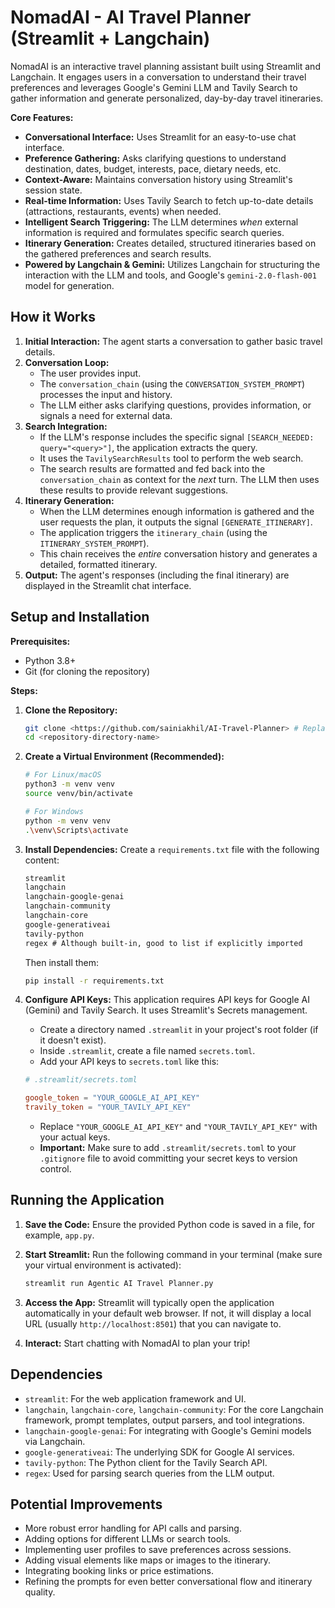 # NomadAI - AI Travel Planner (Streamlit + Langchain)

NomadAI is an interactive travel planning assistant built using Streamlit and Langchain. It engages users in a conversation to understand their travel preferences and leverages Google's Gemini LLM and Tavily Search to gather information and generate personalized, day-by-day travel itineraries.

**Core Features:**

*   **Conversational Interface:** Uses Streamlit for an easy-to-use chat interface.
*   **Preference Gathering:** Asks clarifying questions to understand destination, dates, budget, interests, pace, dietary needs, etc.
*   **Context-Aware:** Maintains conversation history using Streamlit's session state.
*   **Real-time Information:** Uses Tavily Search to fetch up-to-date details (attractions, restaurants, events) when needed.
*   **Intelligent Search Triggering:** The LLM determines *when* external information is required and formulates specific search queries.
*   **Itinerary Generation:** Creates detailed, structured itineraries based on the gathered preferences and search results.
*   **Powered by Langchain & Gemini:** Utilizes Langchain for structuring the interaction with the LLM and tools, and Google's `gemini-2.0-flash-001` model for generation.

## How it Works

1.  **Initial Interaction:** The agent starts a conversation to gather basic travel details.
2.  **Conversation Loop:**
    *   The user provides input.
    *   The `conversation_chain` (using the `CONVERSATION_SYSTEM_PROMPT`) processes the input and history.
    *   The LLM either asks clarifying questions, provides information, or signals a need for external data.
3.  **Search Integration:**
    *   If the LLM's response includes the specific signal `[SEARCH_NEEDED: query="<query>"]`, the application extracts the query.
    *   It uses the `TavilySearchResults` tool to perform the web search.
    *   The search results are formatted and fed back into the `conversation_chain` as context for the *next* turn. The LLM then uses these results to provide relevant suggestions.
4.  **Itinerary Generation:**
    *   When the LLM determines enough information is gathered and the user requests the plan, it outputs the signal `[GENERATE_ITINERARY]`.
    *   The application triggers the `itinerary_chain` (using the `ITINERARY_SYSTEM_PROMPT`).
    *   This chain receives the *entire* conversation history and generates a detailed, formatted itinerary.
5.  **Output:** The agent's responses (including the final itinerary) are displayed in the Streamlit chat interface.

## Setup and Installation

**Prerequisites:**

*   Python 3.8+
*   Git (for cloning the repository)

**Steps:**

1.  **Clone the Repository:**
    ```bash
    git clone <https://github.com/sainiakhil/AI-Travel-Planner> # Replace with your actual repo URL
    cd <repository-directory-name>
    ```

2.  **Create a Virtual Environment (Recommended):**
    ```bash
    # For Linux/macOS
    python3 -m venv venv
    source venv/bin/activate

    # For Windows
    python -m venv venv
    .\venv\Scripts\activate
    ```

3.  **Install Dependencies:**
    Create a `requirements.txt` file with the following content:
    ```txt
    streamlit
    langchain
    langchain-google-genai
    langchain-community
    langchain-core
    google-generativeai
    tavily-python
    regex # Although built-in, good to list if explicitly imported
    ```
    Then install them:
    ```bash
    pip install -r requirements.txt
    ```

4.  **Configure API Keys:**
    This application requires API keys for Google AI (Gemini) and Tavily Search. It uses Streamlit's Secrets management.
    *   Create a directory named `.streamlit` in your project's root folder (if it doesn't exist).
    *   Inside `.streamlit`, create a file named `secrets.toml`.
    *   Add your API keys to `secrets.toml` like this:

    ```toml
    # .streamlit/secrets.toml

    google_token = "YOUR_GOOGLE_AI_API_KEY"
    travily_token = "YOUR_TAVILY_API_KEY"
    ```
    *   Replace `"YOUR_GOOGLE_AI_API_KEY"` and `"YOUR_TAVILY_API_KEY"` with your actual keys.
    *   **Important:** Make sure to add `.streamlit/secrets.toml` to your `.gitignore` file to avoid committing your secret keys to version control.

## Running the Application

1.  **Save the Code:** Ensure the provided Python code is saved in a file, for example, `app.py`.

2.  **Start Streamlit:**
    Run the following command in your terminal (make sure your virtual environment is activated):
    ```bash
    streamlit run Agentic AI Travel Planner.py
    ```

3.  **Access the App:** Streamlit will typically open the application automatically in your default web browser. If not, it will display a local URL (usually `http://localhost:8501`) that you can navigate to.

4.  **Interact:** Start chatting with NomadAI to plan your trip!

## Dependencies

*   `streamlit`: For the web application framework and UI.
*   `langchain`, `langchain-core`, `langchain-community`: For the core Langchain framework, prompt templates, output parsers, and tool integrations.
*   `langchain-google-genai`: For integrating with Google's Gemini models via Langchain.
*   `google-generativeai`: The underlying SDK for Google AI services.
*   `tavily-python`: The Python client for the Tavily Search API.
*   `regex`: Used for parsing search queries from the LLM output.

## Potential Improvements

*   More robust error handling for API calls and parsing.
*   Adding options for different LLMs or search tools.
*   Implementing user profiles to save preferences across sessions.
*   Adding visual elements like maps or images to the itinerary.
*   Integrating booking links or price estimations.
*   Refining the prompts for even better conversational flow and itinerary quality.
